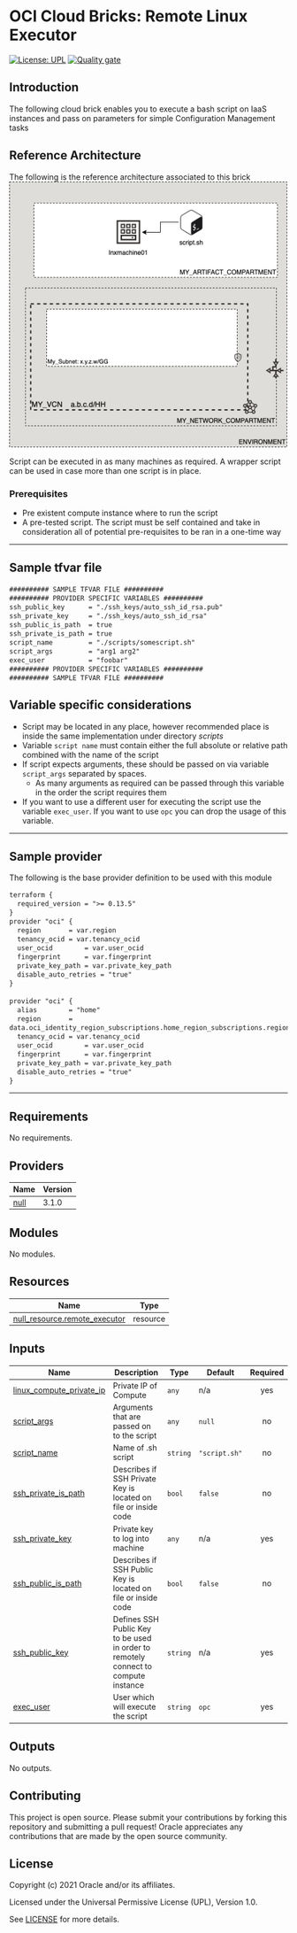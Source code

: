 # OCI Cloud Bricks: Remote Linux Executor

[![License: UPL](https://img.shields.io/badge/license-UPL-green)](https://img.shields.io/badge/license-UPL-green) [![Quality gate](https://sonarcloud.io/api/project_badges/quality_gate?project=oracle-devrel_terraform-oci-cloudbricks-remote-linux-executor)](https://sonarcloud.io/dashboard?id=oracle-devrel_terraform-oci-cloudbricks-remote-linux-executor)

## Introduction
The following cloud brick enables you to execute a bash script on IaaS instances and pass on parameters for simple Configuration Management tasks

## Reference Architecture
The following is the reference architecture associated to this brick
![Reference Architecture](./images/Bricks_Architectures-Remote_Linux_Executor.png)

Script can be executed in as many machines as required. A wrapper script can be used in case more than one script is in place. 

### Prerequisites
- Pre existent compute instance where to run the script
- A pre-tested script. The script must be self contained and take in consideration all of potential pre-requisites to be ran in a one-time way

---
## Sample tfvar file
```shell
########## SAMPLE TFVAR FILE ##########
########## PROVIDER SPECIFIC VARIABLES ##########
ssh_public_key      = "./ssh_keys/auto_ssh_id_rsa.pub"
ssh_private_key     = "./ssh_keys/auto_ssh_id_rsa"
ssh_public_is_path  = true
ssh_private_is_path = true
script_name         = "./scripts/somescript.sh"
script_args         = "arg1 arg2"
exec_user           = "foobar"
########## PROVIDER SPECIFIC VARIABLES ##########
########## SAMPLE TFVAR FILE ##########
```
## Variable specific considerations
- Script may be located in any place, however recommended place is inside the same implementation under directory *scripts*
- Variable `script name` must contain either the full absolute or relative path combined with the name of the script
- If script expects arguments, these should be passed on via variable `script_args` separated by spaces. 
  - As many arguments as required can be passed through this variable in the order the script requires them
- If you want to use a different user for executing the script use the variable `exec_user`. If you want to use `opc` you can drop the usage of this variable. 

---
## Sample provider
The following is the base provider definition to be used with this module

```shell
terraform {
  required_version = ">= 0.13.5"
}
provider "oci" {
  region       = var.region
  tenancy_ocid = var.tenancy_ocid
  user_ocid        = var.user_ocid
  fingerprint      = var.fingerprint
  private_key_path = var.private_key_path
  disable_auto_retries = "true"
}

provider "oci" {
  alias        = "home"
  region       = data.oci_identity_region_subscriptions.home_region_subscriptions.region_subscriptions[0].region_name
  tenancy_ocid = var.tenancy_ocid  
  user_ocid        = var.user_ocid
  fingerprint      = var.fingerprint
  private_key_path = var.private_key_path
  disable_auto_retries = "true"
}
```
---

## Requirements

No requirements.

## Providers

| Name | Version |
|------|---------|
| <a name="provider_null"></a> [null](#provider\_null) | 3.1.0 |

## Modules

No modules.

## Resources

| Name | Type |
|------|------|
| [null_resource.remote_executor](https://registry.terraform.io/providers/hashicorp/null/latest/docs/resources/resource) | resource |

## Inputs

| Name | Description | Type | Default | Required |
|------|-------------|------|---------|:--------:|
| <a name="input_linux_compute_private_ip"></a> [linux\_compute\_private\_ip](#input\_linux\_compute\_private\_ip) | Private IP of Compute | `any` | n/a | yes |
| <a name="input_script_args"></a> [script\_args](#input\_script\_args) | Arguments that are passed on to the script | `any` | `null` | no |
| <a name="input_script_name"></a> [script\_name](#input\_script\_name) | Name of .sh script | `string` | `"script.sh"` | no |
| <a name="input_ssh_private_is_path"></a> [ssh\_private\_is\_path](#input\_ssh\_private\_is\_path) | Describes if SSH Private Key is located on file or inside code | `bool` | `false` | no |
| <a name="input_ssh_private_key"></a> [ssh\_private\_key](#input\_ssh\_private\_key) | Private key to log into machine | `any` | n/a | yes |
| <a name="input_ssh_public_is_path"></a> [ssh\_public\_is\_path](#input\_ssh\_public\_is\_path) | Describes if SSH Public Key is located on file or inside code | `bool` | `false` | no |
| <a name="input_ssh_public_key"></a> [ssh\_public\_key](#input\_ssh\_public\_key) | Defines SSH Public Key to be used in order to remotely connect to compute instance | `string` | n/a | yes |
| <a name="exec_user"></a> [exec\_user](#input\_exec\_user) | User which will execute the script | `string` | `opc`| yes |

## Outputs

No outputs.

## Contributing
This project is open source.  Please submit your contributions by forking this repository and submitting a pull request!  Oracle appreciates any contributions that are made by the open source community.

## License
Copyright (c) 2021 Oracle and/or its affiliates.

Licensed under the Universal Permissive License (UPL), Version 1.0.

See [LICENSE](LICENSE) for more details.
